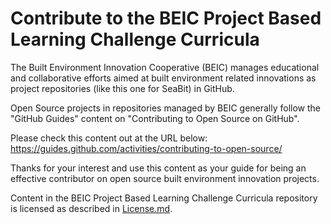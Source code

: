 # Contribute to the BEIC Project Based Learning Challenge Curricula

The Built Environment Innovation Cooperative (BEIC) manages educational and collaborative efforts aimed at built environment related innovations as project repositories (like this one for SeaBit) in GitHub. 

Open Source projects in repositories managed by BEIC generally follow the "GitHub Guides" content on "Contributing to Open Source on GitHub".

Please check this content out at the URL below:
https://guides.github.com/activities/contributing-to-open-source/

Thanks for your interest and use this content as your guide for being an effective contributor on open source built environment innovation projects.

Content in the BEIC Project Based Learning Challenge Curricula repository is licensed as described in [License.md](https://github.com/BEICBIM/BEICPBLChallenge/blob/master/License.md).
